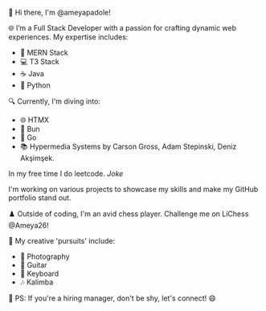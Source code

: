 👋 Hi there, I'm @ameyapadole!

🌐 I’m a Full Stack Developer with a passion for crafting dynamic web experiences. My expertise includes:
   - 🧩 MERN Stack
   - 💻 T3 Stack
   - ☕ Java
   - 🐍 Python

🔍 Currently, I'm diving into:
   - 🌐 HTMX
   - 🚀 Bun
   - 🐹 Go
   - 📚 Hypermedia Systems by Carson Gross, Adam Stepinski, Deniz Akşimşek.
     
In my free time I do leetcode. *Joke*

I'm working on various projects to showcase my skills and make my GitHub portfolio stand out.

♟️ Outside of coding, I'm an avid chess player. Challenge me on LiChess @Ameya26!

🎨 My creative 'pursuits' include:
   - 📸 Photography
   - 🎸 Guitar
   - 🎹 Keyboard
   - 🎶 Kalimba

📢 PS: If you're a hiring manager, don't be shy, let's connect!  😄



<!---
ameyapadole/ameyapadole is a ✨ special ✨ repository because its `README.md` (this file) appears on your GitHub profile.
You can click the Preview link to take a look at your changes.
--->
